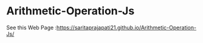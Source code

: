 # Arithmetic-Operation-Js
See this Web Page :https://saritaprajapati21.github.io/Arithmetic-Operation-Js/

